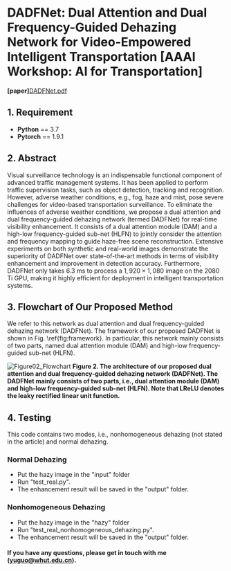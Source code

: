 # DADFNet: Dual Attention and Dual Frequency-Guided Dehazing Network for Video-Empowered Intelligent Transportation [AAAI Workshop: AI for Transportation]

**[paper]**[DADFNet.pdf](https://github.com/gy65896/DADFNet/files/8258422/DADFNet_AAAI_V2.pdf)

## 1. Requirement ##
* __Python__ == 3.7
* __Pytorch__ == 1.9.1

## 2. Abstract

Visual surveillance technology is an indispensable functional component of advanced traffic management systems. It has been applied to perform traffic supervision tasks, such as object detection, tracking and recognition. However, adverse weather conditions, e.g., fog, haze and mist, pose severe challenges for video-based transportation surveillance. To eliminate the influences of adverse weather conditions, we propose a dual attention and dual frequency-guided dehazing network (termed DADFNet) for real-time visibility enhancement. It consists of a dual attention module (DAM) and a high-low frequency-guided sub-net (HLFN) to jointly consider the attention and frequency mapping to guide haze-free scene reconstruction. Extensive experiments on both synthetic and real-world images demonstrate the superiority of DADFNet over state-of-the-art methods in terms of visibility enhancement and improvement in detection accuracy. Furthermore, DADFNet only takes $6.3$ ms to process a $1,920 \times 1,080$ image on the $2080$ Ti GPU, making it highly efficient for deployment in intelligent transportation systems.

## 3. Flowchart of Our Proposed Method

We refer to this network as dual attention and dual frequency-guided dehazing network (DADFNet). The framework of our proposed DADFNet is shown in Fig. \ref{fig:framework}. In particular, this network mainly consists of two parts, named dual attention module (DAM) and high-low frequency-guided sub-net (HLFN). 

![Figure02_Flowchart](https://user-images.githubusercontent.com/48637474/158503605-3200f3dd-ecec-4404-8ee5-04b404a30f66.png)
**Figure 2. The architecture of our proposed dual attention and dual frequency-guided dehazing network (DADFNet). The DADFNet mainly consists of two parts, i.e., dual attention module (DAM) and high-low frequency-guided sub-net (HLFN). Note that LReLU denotes the leaky rectified linear unit function.**

## 4. Testing
This code contains two modes, i.e., nonhomogeneous dehazing (not stated in the article) and normal dehazing.
### Normal Dehazing
* Put the hazy image in the "input" folder
* Run "test_real.py". 
* The enhancement result will be saved in the "output" folder.

### Nonhomogeneous Dehazing
* Put the hazy image in the "hazy" folder
* Run "test_real_nonhomogeneous_dehazing.py". 
* The enhancement result will be saved in the "output" folder.

#### If you have any questions, please get in touch with me (yuguo@whut.edu.cn).
